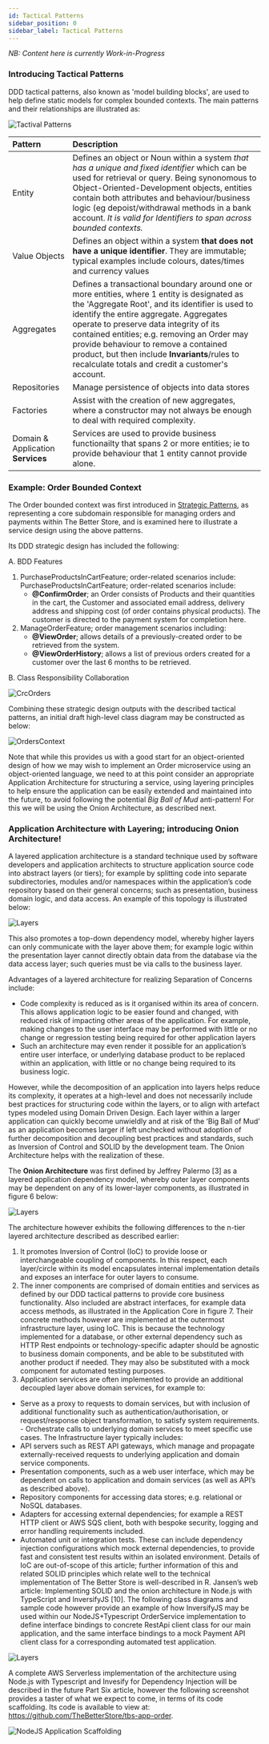 ```yaml
---
id: Tactical Patterns
sidebar_position: 0
sidebar_label: Tactical Patterns
---
```


_NB: Content here is currently Work-in-Progress_

### Introducing Tactical Patterns
DDD tactical patterns, also known as 'model building blocks', are used to help define static models for complex bounded contexts.
The main patterns and their relationships are illustrated as:

![Tactival Patterns](tactical-pattern-mapping.svg)

| Pattern                           | Description                                                                                                                                                                                                                                                                                                                                                                                                                        |
|:----------------------------------|:-----------------------------------------------------------------------------------------------------------------------------------------------------------------------------------------------------------------------------------------------------------------------------------------------------------------------------------------------------------------------------------------------------------------------------------|
| Entity                            | Defines an object or Noun within a system _that has a unique and fixed identifier_ which can be used for retrieval or query. Being synonomous to Object-Oriented-Development objects, entities contain both attributes and behaviour/business logic (eg depoist/withdrawal methods in a bank account. *It is valid for Identifiers to span across bounded contexts.*                                                               |
| Value Objects                     | Defines an object within a system **that does not have a unique identifier**. They are immutable; typical examples include colours, dates/times and currency values                                                                                                                                                                                                                                                                |
| Aggregates                        | Defines a transactional boundary around one or more entities, where 1 entity is designated as the 'Aggregate Root', and its identifier is used to identify the entire aggregate. Aggregates operate to preserve data integrity of its contained entities; e.g. removing an Order may provide behaviour to remove a contained product, but then include **Invariants**/rules to recalculate totals and credit a customer's account. |
| Repositories                      | Manage persistence of objects into data stores                                                                                                                                                                                                                                                                                                                                                                                     
| Factories                         | Assist with the creation of new aggregates, where a constructor may not always be enough to deal with required complexity.                                                                                                                                                                                                                                                                                                         
| Domain & Application **Services** | Services are used to provide business functionailty that spans 2 or more entities; ie to provide behaviour that 1 entity cannot provide alone.                                                                                                                                                                                                                                                                                     |


### Example: Order Bounded Context
The Order bounded context was first introduced in [Strategic Patterns](ddd-strategic.md), as representing a 
core subdomain responsible for managing orders and payments within The Better Store, 
and is examined here to illustrate a service design using the above patterns.

Its DDD strategic design has included the following:

A. BDD Features
   1. PurchaseProductsInCartFeature; order-related scenarios include:
      PurchaseProductsInCartFeature; order-related scenarios include:
      * **@ConfirmOrder**; an Order consists of Products and their quantities in the cart, the Customer and associated email address, delivery address and shipping cost (of order contains physical products). The customer is directed to the payment system for completion here.
   2. ManageOrderFeature; order management scenarios including:
      * **@ViewOrder**; allows details of a previously-created order to be retrieved from the system.
      * **@ViewOrderHistory**; allows a list of previous orders created for a customer over the last 6 months to be retrieved.

B. Class Responsibility Collaboration

![CrcOrders](crc-cards-order.svg)

Combining these strategic design outputs with the described tactical patterns, an initial draft high-level class diagram may be constructed as below:

![OrdersContext](tactical-order.svg)

Note that while this provides us with a good start for an object-oriented design of how we may wish to implement 
an Order microservice using an object-oriented language, we need to at this point consider an appropriate Application Architecture 
for structuring a service, using layering principles to help ensure the application can be easily extended and 
maintained into the future, to avoid following the potential _Big Ball of Mud_ anti-pattern! 
For this we will be using the Onion Architecture, as described next.

    
### Application Architecture with Layering; introducing Onion Architecture!
A layered application architecture is a standard technique used by software developers and application architects to 
structure application source code into abstract layers (or tiers); for example by splitting code into separate 
subdirectories, modules and/or namespaces within the application’s code repository based on their general concerns; 
such as presentation, business domain logic, and data access. An example of this topology is illustrated below:

![Layers](layeredarchitecture.png)

This also promotes a top-down dependency model, whereby higher layers can only communicate with the layer above them; for example logic within the presentation layer cannot directly obtain data from the database via the data access layer; such queries must be via calls to the business layer.

Advantages of a layered architecture for realizing Separation of Concerns include:

* Code complexity is reduced as is it organised within its area of concern. This allows application logic to be easier found and changed, with reduced risk of impacting other areas of the application. For example, making changes to the user interface may be performed with little or no change or regression testing being required for other application layers
* Such an architecture may even render it possible for an application’s entire user interface, or underlying database product to be replaced within an application, with little or no change being required to its business logic.

However, while the decomposition of an application into layers helps reduce its complexity, it operates at a high-level and does not necessarily include best practices for structuring code within the layers, or to align with artefact types modeled using Domain Driven Design. Each layer within a larger application can quickly become unwieldly and at risk of the ‘Big Ball of Mud’ as an application becomes larger if left unchecked without adoption of further decomposition and decoupling best practices and standards, such as Inversion of Control and SOLID by the development team. The Onion Architecture helps with the realization of these.

The **Onion Architecture** was first defined by Jeffrey Palermo [3] as a layered application dependency model, whereby outer layer components may be dependent on any of its lower-layer components, as illustrated in figure 6 below:


![Layers](ddd-onion-layers.svg)

The architecture however exhibits the following differences to the n-tier layered architecture described as described earlier:

1. It promotes Inversion of Control (IoC) to provide loose or interchangeable coupling of components. In this respect, each layer/circle within its model encapsulates internal implementation details and exposes an interface for outer layers to consume.
2. The inner components are comprised of domain entities and services as defined by our DDD tactical patterns to provide core business functionality. Also included are abstract interfaces, for example data access methods, as illustrated in the Application Core in figure 7. Their concrete methods however are implemented at the outermost infrastructure layer, using IoC. This is because the technology implemented for a database, or other external dependency such as HTTP Rest endpoints or technology-specific adapter should be agnostic to business domain components, and be able to be substituted with another product if needed. They may also be substituted with a mock component for automated testing purposes.
3. Application services are often implemented to provide an additional decoupled layer above domain services, for example to:
- Serve as a proxy to requests to domain services, but with inclusion of additional functionality such as authentication/authorisation, or request/response object transformation, to satisfy system requirements. - Orchestrate calls to underlying domain services to meet specific use cases.
  The Infrastructure layer typically includes:
- API servers such as REST API gateways, which manage and propagate externally-received requests to underlying application and domain service components.
- Presentation components, such as a web user interface, which may be dependent on calls to application and domain services (as well as API’s as described above).
- Repository components for accessing data stores; e.g. relational or NoSQL databases.
- Adapters for accessing external dependencies; for example a REST HTTP client or AWS SQS client, both with bespoke security, logging and error handling requirements included.
- Automated unit or integration tests. These can include dependency injection configurations which mock external dependencies, to provide fast and consistent test results within an isolated environment.
  Details of IoC are out-of-scope of this article; further information of this and related SOLID principles which relate well to the technical implementation of The Better Store is well-described in R. Jansen’s web article: Implementing SOLID and the onion architecture in Node.js with TypeScript and InversifyJS [10]. The following class diagrams and sample code however provide an example of how InversifyJS may be used within our NodeJS+Typescript OrderService implementation to define interface bindings to concrete RestApi client class for our main application, and the same interface bindings to a mock Payment API client class for a corresponding automated test application.

![Layers](tactical-order-layers.svg)

A complete AWS Serverless implementation of the architecture using Node.js with Typescript and Invesify for Dependency Injection will be described in the future Part Six article, however the following screenshot provides a taster of what we expect to come, in terms of its code scaffolding. Its code is available to view at: https://github.com/TheBetterStore/tbs-app-order.

![NodeJS Application Scaffolding](AppScaffolding.png)



